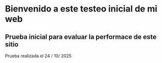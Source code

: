 # Bienvenido a este testeo inicial de mi web
## Prueba inicial para evaluar la performace de este sitio

Prueba realizada el 24 / 10/ 2025
